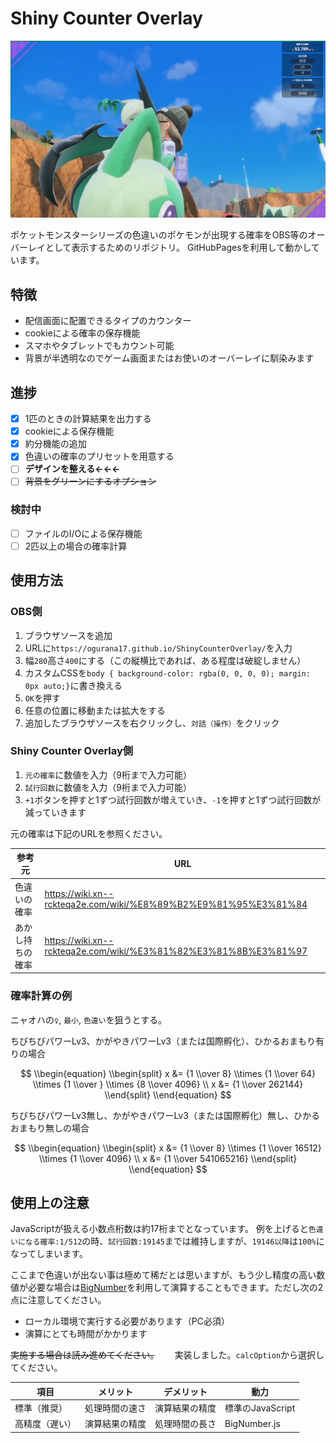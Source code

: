 # Shiny Counter Overlay

![screenshot](src/2023-01-21_13-20-33.mkv_snapshot_00.00.381.jpg)

ポケットモンスターシリーズの色違いのポケモンが出現する確率をOBS等のオーバーレイとして表示するためのリポジトリ。
GitHubPagesを利用して動かしています。

## 特徴

- 配信画面に配置できるタイプのカウンター
- cookieによる確率の保存機能
- スマホやタブレットでもカウント可能
- 背景が半透明なのでゲーム画面またはお使いのオーバーレイに馴染みます

## 進捗

- [x] 1匹のときの計算結果を出力する
- [x] cookieによる保存機能
- [x] 約分機能の追加
- [x] 色違いの確率のプリセットを用意する
- [ ] **デザインを整える←←←**
- [ ] ~~背景をグリーンにするオプション~~

### 検討中

- [ ] ファイルのI/Oによる保存機能
- [ ] 2匹以上の場合の確率計算

## 使用方法

### OBS側

1. ブラウザソースを追加
2. URLに`https://ogurana17.github.io/ShinyCounterOverlay/`を入力
3. 幅`280`高さ`400`にする（この縦横比であれば、ある程度は破綻しません）
4. カスタムCSSを`body { background-color: rgba(0, 0, 0, 0); margin: 0px auto;}`に書き換える
5. `OK`を押す
6. 任意の位置に移動または拡大をする
7. 追加したブラウザソースを右クリックし、`対話（操作）`をクリック

### Shiny Counter Overlay側

1. `元の確率`に数値を入力（9桁まで入力可能）
2. `試行回数`に数値を入力（9桁まで入力可能）
3. `+1`ボタンを押すと1ずつ試行回数が増えていき、`-1`を押すと1ずつ試行回数が減っていきます

元の確率は下記のURLを参照ください。

| 参考元      | URL                                                               |
| -------- | ----------------------------------------------------------------- |
| 色違いの確率   | <https://wiki.xn--rckteqa2e.com/wiki/%E8%89%B2%E9%81%95%E3%81%84> |
| あかし持ちの確率 | <https://wiki.xn--rckteqa2e.com/wiki/%E3%81%82%E3%81%8B%E3%81%97> |

### 確率計算の例

ニャオハの`♀`, `最小`, `色違い`を狙うとする。

ちびちびパワーLv3、かがやきパワーLv3（または国際孵化）、ひかるおまもり有りの場合

$$
\\begin{equation}
\\begin{split}
x &= {1 \\over 8} \\times {1 \\over 64} \\times {1 \\over } \\times {8 \\over 4096} \\
x &= {1 \\over 262144}
\\end{split}
\\end{equation}
$$

ちびちびパワーLv3無し、かがやきパワーLv3（または国際孵化）無し、ひかるおまもり無しの場合

$$
\\begin{equation}
\\begin{split}
x &= {1 \\over 8} \\times {1 \\over 16512} \\times {1 \\over 4096} \\
x &= {1 \\over 541065216}
\\end{split}
\\end{equation}
$$

## 使用上の注意

JavaScriptが扱える小数点桁数は約17桁までとなっています。
例を上げると`色違いになる確率:1/512`の時、`試行回数:19145`までは維持しますが、`19146以降`は`100%`になってしまいます。

ここまで色違いが出ない事は極めて稀だとは思いますが、もう少し精度の高い数値が必要な場合は[BigNumber](https://github.com/MikeMcl/bignumber.js/)を利用して演算することもできます。ただし次の2点に注意してください。

- ローカル環境で実行する必要があります（PC必須）
- 演算にとても時間がかかります

~~実施する場合は読み進めてください。~~　　
実装しました。`calcOption`から選択してください。

| 項目      | メリット    | デメリット   | 動力            |
| ------- | ------- | ------- | ------------- |
| 標準（推奨）  | 処理時間の速さ | 演算結果の精度 | 標準のJavaScript |
| 高精度（遅い） | 演算結果の精度 | 処理時間の長さ | BigNumber.js  |
